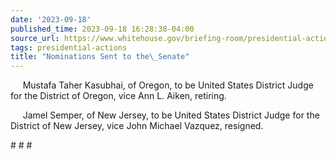 ```yaml
---
date: '2023-09-18'
published_time: 2023-09-18 16:28:38-04:00
source_url: https://www.whitehouse.gov/briefing-room/presidential-actions/2023/09/18/nominations-sent-to-the-senate-120/
tags: presidential-actions
title: "Nominations Sent to the\_Senate"
---
```

 
     Mustafa Taher Kasubhai, of Oregon, to be United States District
Judge for the District of Oregon, vice Ann L. Aiken, retiring.

     Jamel Semper, of New Jersey, to be United States District Judge for
the District of New Jersey, vice John Michael Vazquez, resigned.

\# \# \#
